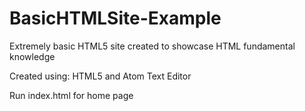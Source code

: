 # BasicHTMLSite-Example

Extremely basic HTML5 site created to showcase HTML fundamental knowledge

Created using: HTML5 and Atom Text Editor

Run index.html for home page
